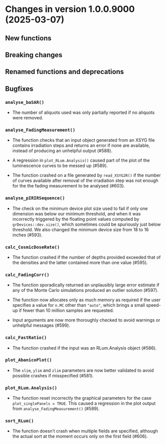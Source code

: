 <!-- NEWS.md was auto-generated by NEWS.Rmd. Please DO NOT edit by hand!-->

# Changes in version 1.0.0.9000 (2025-03-07)

## New functions

## Breaking changes

## Renamed functions and deprecations

## Bugfixes

### `analyse_baSAR()`

- The number of aliquots used was only partially reported if no aliquots
  were removed.

### `analyse_FadingMeasurement()`

- The function checks that an input object generated from an XSYG file
  contains irradiation steps and returns an error if none are available,
  instead of producing an unhelpful output (#588).

- A regression in `plot_RLum.Analysis()` caused part of the plot of the
  luminescence curves to be messed up (#589).

- The function crashed on a file generated by `read_XSYG2R()` if the
  number of curves available after removal of the irradiation step was
  not enough for the the fading measurement to be analysed (#603).

### `analyse_pIRIRSequence()`

- The check on the minimum device plot size used to fail if only one
  dimension was below our minimum threshold, and when it was incorrectly
  triggered by the floating point values computed by
  `grDevices::dev.size()`, which sometimes could be spuriously just
  below threshold. We also changed the minimum device size from 18 to 16
  inches (#593).

### `calc_CosmicDoseRate()`

- The function crashed if the number of depths provided exceeded that of
  the densities and the latter contained more than one value (#595).

### `calc_FadingCorr()`

- The function sporadically returned an unplausibly large error estimate
  if any of the Monte Carlo simulations produced an outlier solution
  (#597).

- The function now allocates only as much memory as required if the user
  specifies a value for `n.MC` other than `"auto"`, which brings a small
  speed-up if fewer than 10 million samples are requested.

- Input arguments are now more thoroughly checked to avoid warnings or
  unhelpful messages (#599).

### `calc_FastRatio()`

- The function crashed if the input was an RLum.Analysis object (#586).

### `plot_AbanicoPlot()`

- The `xlim`, `ylim` and `zlim` parameters are now better validated to
  avoid possible crashes if misspecified (#581).

### `plot_RLum.Analysis()`

- The function reset incorrectly the graphical parameters for the case
  `plot_singlePanels = TRUE`. This caused a regression in the plot
  output from `analyse_FadingMeasurement()` (#589).

### `sort_RLum()`

- The function doesn’t crash when multiple fields are specified,
  although the actual sort at the moment occurs only on the first field
  (#606).
